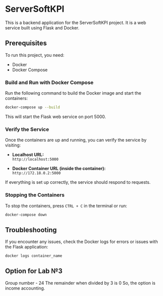 # ServerSoftKPI

This is a backend application for the ServerSoftKPI project. It is a web service built using Flask and Docker.

## Prerequisites

To run this project, you need:

- Docker
- Docker Compose


### Build and Run with Docker Compose

Run the following command to build the Docker image and start the containers:

```bash
docker-compose up --build
```

This will start the Flask web service on port 5000.

### Verify the Service

Once the containers are up and running, you can verify the service by visiting:

- **Localhost URL:**  
  `http://localhost:5000`
  
- **Docker Container URL (inside the container):**  
  `http://172.18.0.2:5000`

If everything is set up correctly, the service should respond to requests.

### Stopping the Containers

To stop the containers, press `CTRL + C` in the terminal or run:

```bash
docker-compose down
```

## Troubleshooting

If you encounter any issues, check the Docker logs for errors or issues with the Flask application:

```bash
docker logs container_name
```

## Option for Lab №3

Group number - 24
The remainder when divided by 3 is 0
So, the option is income accounting.
